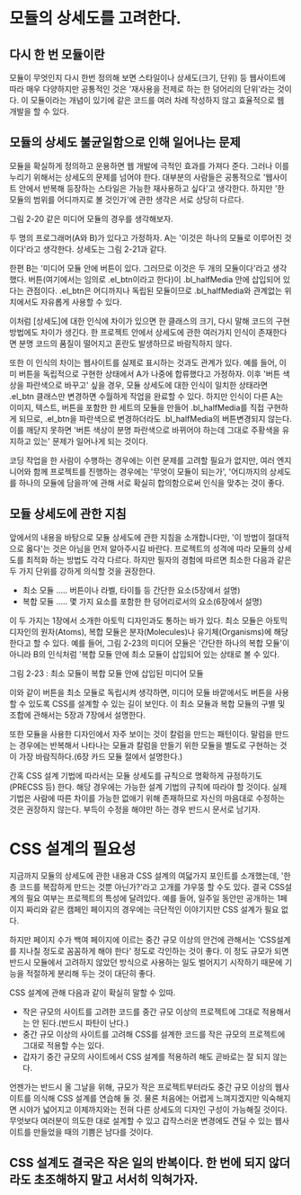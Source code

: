 # 모듈의 상세도를 고려한다.

## 다시 한 번 모듈이란

모듈이 무엇인지 다시 한번 정의해 보면 스타일이나 상세도(크기, 단위) 등 웹사이트에 따라 매우 다양하지만 공통적인 것은 '재사용을 전제로 하는 한 덩어리의 단위'라는 것이다. 이 모듈이라는 개념이 있기에 같은 코드를 여러 차례 작성하지 않고 효율적으로 웹 개발을 할 수 있다.

## 모듈의 상세도 불균일함으로 인해 일어나는 문제

모듈을 확실하게 정의하고 운용하면 웹 개발에 극적인 효과를 가져다 준다. 그러나 이를 누리기 위해서는 상세도의 문제를 넘어야 한다. 대부분의 사람들은 공통적으로 '웹사이트 안에서 반복해 등장하는 스타일은 가능한 재사용하고 싶다'고 생각한다. 하지만 '한 모듈의 범위를 어디까지로 볼 것인가'에 관한 생각은 서로 상당히 다르다.

그림 2-20 같은 미디어 모듈의 경우를 생각해보자.

두 명의 프로그래머(A와 B)가 있다고 가정하자. A는 '이것은 하나의 모듈로 이루어진 것이다'라고 생각한다. 상세도는 그림 2-21과 같다.

한편 B는 '미디어 모듈 안에 버튼이 있다. 그러므로 이것은 두 개의 모듈이다'라고 생각했다. 버튼(여기에서는 임의로 .el_btn이라고 한다)이 .bl_halfMedia 안에 삽입되어 있다는 관점이다. .el_btn은 어디까지나 독립된 모듈이므로 .bl_halfMedia와 관계없는 위치에서도 자유롭게 사용할 수 있다.

이처럼 [상세도]에 대한 인식에 차이가 있으면 한 클래스의 크기, 다시 말해 코드의 구현 방법에도 차이가 생긴다. 한 프로젝트 안에서 상세도에 관한 여러가지 인식이 존재한다면 분명 코드의 품질이 떨어지고 혼란도 발생하므로 바람직하지 않다.

또한 이 인식의 차이는 웹사이트를 실제로 표시하는 것과도 관계가 있다. 예를 들어, 이미 버튼을 독립적으로 구현한 상태에서 A가 나중에 합류했다고 가정하자. 이후 '버튼 색상을 파란색으로 바꾸고' 싶을 경우, 모듈 상세도에 대한 인식이 일치한 상태라면 .el_btn 클래스만 변경하면 수월하게 작업을 완료할 수 있다. 하지만 인식이 다른 A는 이미지, 텍스트, 버튼을 포함한 한 세트의 모듈을 만들어 .bl_halfMedia를 직접 구현하게 되므로, .el_btn을 파란색으로 변경하더라도 .bl_halfMedia의 버튼변경되지 않는다. 이를 깨닫지 못하면 '버튼 색상이 분명 파란색으로 바뀌어야 하는데 그대로 주황색을 유지하고 있는' 문제가 일어나게 되는 것이다.

코딩 작업을 한 사람이 수행하는 경우에는 이런 문제를 고려할 필요가 없지만, 여러 엔지니어와 함께 프로젝트를 진행하는 경우에는 '무엇이 모듈이 되는가', '어디까지의 상세도를 하나의 모듈에 담을까'에 관해 서로 확실히 합의함으로써 인식을 맞추는 것이 좋다.

## 모듈 상세도에 관한 지침

앞에서의 내용을 바탕으로 모듈 상세도에 관한 지침을 소개합니다만, '이 방법이 절대적으로 옳다'는 것은 아님을 먼저 알아주시길 바란다. 프로젝트의 성격에 따라 모듈의 상세도를 최적화 하는 방법도 각각 다르다. 하지만 필자의 경험에 따르면 최소한 다음과 같은 두 가지 단위를 강하게 의식할 것을 권장한다.

-   최소 모듈 ..... 버튼이나 라벨, 타이틀 등 간단한 요소(5장에서 설명)
-   복합 모듈 ..... 몇 가지 요소를 포함한 한 덩어리로서의 요소(6장에서 설명)

이 두 가지는 1장에서 소개한 아토믹 디자인과도 통하는 바가 있다. 최소 모듈은 아토믹 디자인의 원자(Atoms), 복합 모듈은 분자(Molecules)나 유기체(Organisms)에 해당한다고 할 수 있다. 예를 들어, 그림 2-23의 미디어 모듈은 '간단한 하나의 복합 모듈'이 아니라 B의 인식처럼 '복합 모듈 안에 최소 모듈이 삽입되어 있는 상태로 볼 수 있다.

그림 2-23
: 최소 모듈이 복합 모듈 안에 삽입된 미디어 모듈

이와 같이 버튼을 최소 모듈로 독립시켜 생각하면, 미디어 모듈 바깥에서도 버튼을 사용할 수 있도록 CSS를 설계할 수 있는 길이 보인다. 이 최소 모듈과 복합 모듈의 구별 및 조합에 관해서는 5장과 7장에서 설명한다.

또한 모듈을 사용한 디자인에서 자주 보이는 것이 칼럼을 만드는 패턴이다. 말럼을 만드는 경우에는 반복해서 나타나는 모듈과 칼럼을 만들기 위한 모듈을 별도로 구현하는 것이 가장 바람직하다.(6장 카드 모듈 절에서 설명한다.)

간혹 CSS 설계 기법에 따라서는 모듈 상세도를 규칙으로 명확하게 규정하기도(PRECSS 등) 한다. 해당 경우에는 가능한 설계 기법의 규칙에 따라야 할 것이다. 실제 기법은 사람에 따른 차이를 가능한 없애기 위해 존재하므로 자신의 마음대로 수정하는 것은 권장하지 않는다. 부득이 수정을 해야만 하는 경우 반드시 문서로 남기자.

# CSS 설계의 필요성

지금까지 모듈의 상세도에 관한 내용과 CSS 설계의 여덟가지 포인트를 소개했는데, '한층 코드를 복잡하게 만드는 것뿐 아닌가?'라고 고개를 갸우뚱 할 수도 있다. 결국 CSS설계의 필요 여부는 프로젝트의 특성에 달려있다. 예를 들어, 일주일 동안만 공개하는 1페이지 짜리와 같은 캠페인 페이지의 경우에는 극단적인 이야기지만 CSS 설계가 필요 없다.

하지만 페이지 수가 백여 페이지에 이르는 중간 규모 이상의 안건에 관해서는 'CSS설계를 지나칠 정도로 꼼꼼하게 해야 한다' 정도로 각인하는 것이 좋다. 이 정도 규모가 되면 반드시 모듈에서 고려하지 않았던 방식으로 사용하는 일도 벌어지기 시작하기 때문에 기능을 적절하게 분리해 두는 것이 대단히 좋다.

CSS 설계에 관해 다음과 같이 확실히 말할 수 있따.

-   작은 규모의 사이트를 고려한 코드를 중간 규모 이상의 프로젝트에 그대로 적용해서는 안 된다.(반드시 파탄이 난다.)
-   중간 규모 이상의 사이트를 고려해 CSS를 설계한 코드를 작은 규모의 프로젝트에 그대로 적용할 수는 있다.
-   갑자기 중간 규모의 사이트에서 CSS 설계를 적용하려 해도 곧바로는 잘 되지 않는다.

언젠가는 반드시 올 그날을 위해, 규모가 작은 프로젝트부터라도 중간 규모 이상의 웹사이트를 의식해 CSS 설계를 연습해 둘 것. 물론 처음에는 어렵게 느껴지겠지만 익숙해지면 시야가 넓어지고 이제까지와는 전혀 다른 상세도의 디자인 구성이 가능해질 것이다. 무엇보다 여러분이 의도한 대로 설계할 수 있고 갑작스러운 변경에도 견딜 수 있는 웹사이트를 만들었을 때의 기쁨은 남다를 것이다.

## CSS 설계도 결국은 작은 일의 반복이다. 한 번에 되지 않더라도 초조해하지 말고 서서히 익혀가자.
